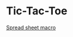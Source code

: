 # Tic-Tac-Toe

[Spread sheet macro](https://github.com/baldeadr/Excel-Examples/raw/master/Tic-Tac-Toe/TicTacToe.xlsm)
